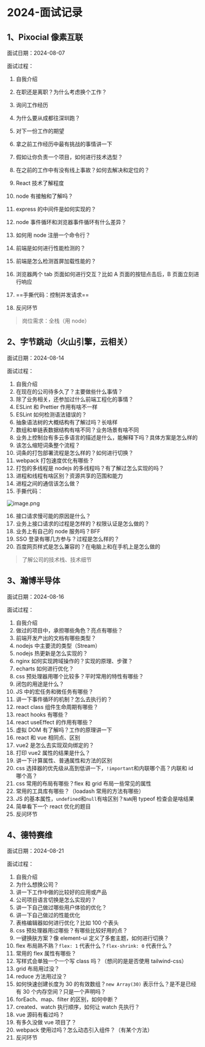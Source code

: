 # 2024-面试记录

## 1、Pixocial 像素互联

面试日期：2024-08-07

面试过程：

1. 自我介绍

2. 在职还是离职？为什么考虑换个工作？

3. 询问工作经历
4. 为什么要从成都往深圳跑？
5. 对下一份工作的期望
6. 拿之前工作经历中最有挑战的事情讲一下
7. 假如让你负责一个项目，如何进行技术选型？
8. 在之前的工作中有没有线上事故？如何去解决和定位的？
9. React 技术了解程度
10. node 有接触和了解吗？
11. express 的中间件是如何实现的？
12. node 事件循环和浏览器事件循环有什么差异？
13. 如何用 node 注册一个命令行？
14. 前端是如何进行性能检测的？
15. 前端是怎么检测首屏加载性能的？
16. 浏览器两个 tab 页面如何进行交互？比如 A 页面的按钮点击后，B 页面立刻进行响应

17. ==手撕代码：控制并发请求==
18. 反问环节

> 岗位需求：全栈（用 node）

## 2、字节跳动（火山引擎，云相关）

面试日期：2024-08-14

面试过程：

1. 自我介绍
2. 在现在的公司待多久了？主要做些什么事情？
3. 除了业务相关，还参加过什么前端工程化的事情？
4. ESLint 和 Prettier 作用有啥不一样
5. ESLint 如何检测语法错误的？
6. 抽象语法树的大概结构有了解过吗？长啥样
7. 数组和单链表数据结构有啥不同？业务场景有啥不同
8. 业务上控制台有多云多语言的描述是什么，能解释下吗？具体方案是怎么样的
9. 该怎么缩短词条整个流程？
10. 词条的打包部署流程是怎么样的？如何进行切换？
11. webpack 打包速度优化有哪些？
12. 打包的多线程是 nodejs 的多线程吗？有了解过怎么实现的吗？
13. 进程和线程有啥区别？资源共享的范围和能力
14. 进程之间的通信该怎么做？
15. 手撕代码：

![image.png](https://s2.loli.net/2024/08/15/7L4UIjyf9O1wxKT.png)

16. 接口请求慢可能的原因是什么？
17. 业务上接口请求的过程是怎样的？权限认证是怎么做的？
18. 业务上有自己的 node 服务吗？BFF
19. SSO 登录有哪几方参与？过程是怎么样的？
20. 百度网页样式是怎么兼容的？在电脑上和在手机上是怎么做的

> 了解公司的技术栈、技术细节

## 3、瀚博半导体

面试日期：2024-08-16

面试过程：

1. 自我介绍
2. 做过的项目中，承担哪些角色？亮点有哪些？
3. 前端开发产出的文档有哪些类型？
4. nodejs 中主要流的类型（Stream）
5. nodejs 热更新是怎么实现的？
6. nginx 如何实现跨域操作的？实现的原理、步骤？
7. echarts 如何进行优化？
8. css 预处理器用哪个比较多？平时常用的特性有哪些？
9. 闭包的用途是什么？
10. JS 中的宏任务和微任务有哪些？
11. 讲一下事件循环的机制？怎么去执行的？
12. react class 组件生命周期有哪些？
13. react hooks 有哪些？
14. react useEffect 的作用有哪些？
15. 虚拟 DOM 有了解吗？工作的原理讲一下
16. react 和 vue 相同点、区别
17. vue2 是怎么去实现双向绑定的？
18. 打印 vue2 属性的结果是什么？
19. 讲一下计算属性、普通属性和方法的区别
20. css 选择器的优先级从高到低讲一下，`!important`和内联哪个高？内联和 id 哪个高？
21. css 常用的布局有哪些？flex 和 grid 布局一些常见的属性
22. 常用的工具库有哪些？（loadash 常用的方法有哪些）
23. JS 的基本属性，`undefined`和`null`有啥区别？`NaN`用 typeof 检查会是啥结果
24. 简单看下一个 react 优化的题目
25. 反问环节

## 4、德特赛维

面试日期：2024-08-21

面试过程：

1. 自我介绍
2. 为什么想换公司？
3. 讲一下工作中做的比较好的应用或产品
4. 公司项目语言切换是怎么实现的？
5. 讲一下自己做过哪些用户体验的优化？
6. 讲一下自己做过的性能优化
7. 表格编辑器如何进行优化？比如 100 个表头
8. css 预处理器用过哪些？有哪些比较好用的点？
9. 一键换肤方案？像 element-ui 定义了多套主题，如何进行切换？
10. flex 布局熟不熟？`flex: 1` 代表什么？`flex-shrink: 0` 代表什么？
11. 常用的 flex 属性有哪些？
12. 写样式会单独一个一个写 class 吗？（想问的是是否使用 tailwind-css）
13. grid 布局用过没？
14. reduce 方法用过没？
15. 如何快速创建长度为 30 的有效数组？`new Array(30)` 表示什么？是不是已经有 30 个内存空间？只是一个声明吗？
16. forEach、map、filter 的区别，如何中断？
17. created、watch 执行顺序，如何让 watch 先执行？
18. vue 源码有看过吗？
19. 有多久没做 vue 项目了？
20. webpack 使用过吗？怎么动态引入组件？（有某个方法）
21. 反问环节

